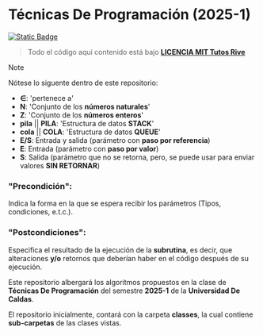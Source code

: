 # Técnicas De Programación (2025-1)
[![Static Badge](https://img.shields.io/badge/Pyton%203.12.8-Preferred-green)](https://docs.python.org/3.12/)

>Todo el código aquí contenido está bajo [**LICENCIA MIT Tutos Rive**](./LICENSE)

> [!NOTE]
> Nótese lo siguente dentro de este repositorio:
> 
> - **∈**: 'pertenece a'
> - **N**: 'Conjunto de los **números naturales**'
> - **Z**: 'Conjunto de los **números enteros**'
> - **pila** || **PILA**: 'Estructura de datos **STACK**'
> - **cola** || **COLA**: 'Estructura de datos **QUEUE**'
> - **E/S**: Entrada y salida (parámetro con **paso por referencia**)
> - **E**: Entrada (parámetro con **paso por valor**)
> - **S**: Salida (parámetro que no se retorna, pero, se puede usar para enviar valores **SIN RETORNAR**)
> ### "**Precondición**":
> Indica la forma en la que se espera recibir los parámetros (Tipos, condiciones, e.t.c.).
> ### "**Postcondiciones**":
> Especifica el resultado de la ejecución de la **subrutina**, es decir, que alteraciones **y/o** retornos que deberían haber en el código después de su ejecución.

Este repositorio albergará los algoritmos propuestos en la clase de **Técnicas De Programación** del semestre **2025-1** de la **Universidad De Caldas**. 

El repositorio inicialmente, contará con la carpeta **classes**, la cual contiene **sub-carpetas** de las clases vistas.
